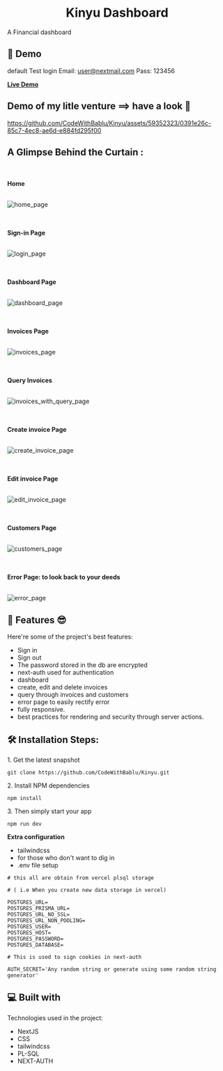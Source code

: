 <h1 id="title" align="center">Kinyu Dashboard</h1>

<p id="description">A Financial dashboard</p>

<h2>🚀 Demo</h2>

default Test login
  Email: user@nextmail.com
  Pass:  123456

<b>[Live Demo](https://kinyu.vercel.app/)</b>

<h2> Demo of my litle venture ==> have a look 🧐 </h2>

https://github.com/CodeWithBablu/Kinyu/assets/59352323/0391e26c-85c7-4ec8-ae6d-e884fd295f00

<h2>A Glimpse Behind the Curtain :</h2>

<br><br><b>Home</b><br><br>

![home_page](https://github.com/CodeWithBablu/Kinyu/assets/59352323/573c5e57-c08b-418c-8ae7-1d413c807a27)

<br><br><b> Sign-in Page </b><br><br>

![login_page](https://github.com/CodeWithBablu/Kinyu/assets/59352323/45dcafed-f572-4024-9b0c-83a40045debf)

<br><br><b> Dashboard Page </b><br><br>

![dashboard_page](https://github.com/CodeWithBablu/Kinyu/assets/59352323/a090f77e-3b35-4982-a5c3-c0488d43952c)

<br><br><b> Invoices Page </b><br><br>

![invoices_page](https://github.com/CodeWithBablu/Kinyu/assets/59352323/f998d81f-0c11-4bd7-948a-2a6866be26f8)

<br><br><b> Query Invoices </b><br><br>

![invoices_with_query_page](https://github.com/CodeWithBablu/Kinyu/assets/59352323/c1e58a80-5184-465c-bcdb-d700c619d06e)

<br><br><b> Create invoice Page </b><br><br>

![create_invoice_page](https://github.com/CodeWithBablu/Kinyu/assets/59352323/0bd1510c-1d3c-4d55-b211-6cb97637b0ba)

<br><br><b> Edit invoice Page </b><br><br>

![edit_invoice_page](https://github.com/CodeWithBablu/Kinyu/assets/59352323/4fe78580-3ee4-49fd-ba7d-901fae8ddb3d)

<br><br><b> Customers Page </b><br><br>

![customers_page](https://github.com/CodeWithBablu/Kinyu/assets/59352323/e361b39d-896f-4c97-b433-87a17a301a0d)

<br><br><b> Error Page: to look back to your deeds  </b><br><br>

![error_page](https://github.com/CodeWithBablu/Kinyu/assets/59352323/7edb97e8-d2b3-46fb-ba98-a8e909778edd)




<h2>🧐 Features 😎️</h2>

Here're some of the project's best features:

- Sign in
- Sign out
- The password stored in the db are encrypted
- next-auth used for authentication
- dashboard
- create, edit and delete invoices
- query through invoices and customers
- error page to easily rectify error
- fully responsive.
- best practices for rendering and security through server actions.

<h2>🛠️ Installation Steps:</h2>

<p>1. Get the latest snapshot</p>

```
git clone https://github.com/CodeWithBablu/Kinyu.git
```

<p>2. Install NPM dependencies</p>

```
npm install
```

<p>3. Then simply start your app</p>

```
npm run dev
```

**Extra configuration**
  -  tailwindcss
  -  for those who don't want to dig in
  -  .env file setup
```
# this all are obtain from vercel plsql storage

# ( i.e When you create new data storage in vercel)

POSTGRES_URL=
POSTGRES_PRISMA_URL=
POSTGRES_URL_NO_SSL=
POSTGRES_URL_NON_POOLING=
POSTGRES_USER=
POSTGRES_HOST=
POSTGRES_PASSWORD=
POSTGRES_DATABASE=

# This is used to sign cookies in next-auth

AUTH_SECRET='Any random string or generate using some random string generator'

```
<h2>💻 Built with</h2>

Technologies used in the project:

- NextJS
- CSS
- tailwindcss
- PL-SQL
- NEXT-AUTH
